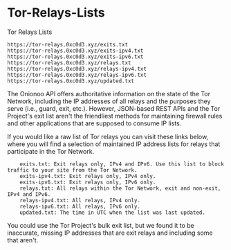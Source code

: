 # Tor-Relays-Lists
Tor Relays Lists

```
https://tor-relays.0xc0d3.xyz/exits.txt
https://tor-relays.0xc0d3.xyz/exits-ipv4.txt
https://tor-relays.0xc0d3.xyz/exits-ipv6.txt
https://tor-relays.0xc0d3.xyz/relays.txt
https://tor-relays.0xc0d3.xyz/relays-ipv4.txt
https://tor-relays.0xc0d3.xyz/relays-ipv6.txt
https://tor-relays.0xc0d3.xyz/updated.txt
```

The Onionoo API offers authoritative information on the state of the Tor Network, including the IP addresses of all relays and the purposes they serve (i.e., guard, exit, etc.). However, JSON-based REST APIs and the Tor Project's exit list aren't the friendliest methods for maintaining firewall rules and other applications that are supposed to consume IP lists.

If you would like a raw list of Tor relays you can visit these links below, where you will find a selection of maintained IP address lists for relays that participate in the Tor Network.

```
    exits.txt: Exit relays only, IPv4 and IPv6. Use this list to block traffic to your site from the Tor Network.
    exits-ipv4.txt: Exit relays only, IPv4 only.
    exits-ipv6.txt: Exit relays only, IPv6 only.
    relays.txt: All relays within the Tor Network, exit and non-exit, IPv4 and IPv6.
    relays-ipv4.txt: All relays, IPv4 only.
    relays-ipv6.txt: All relays, IPv6 only.
    updated.txt: The time in UTC when the list was last updated.
```

You could use the Tor Project's bulk exit list, but we found it to be inaccurate, missing IP addresses that are exit relays and including some that aren't.
